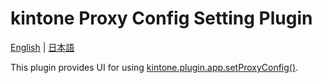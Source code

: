 # kintone Proxy Config Setting Plugin

[English](/README.md) | [日本語](/README.ja.md)

This plugin provides UI for using [kintone.plugin.app.setProxyConfig()](https://cybozu.dev/ja/kintone/docs/js-api/plugins/set-config-for-proxy).
